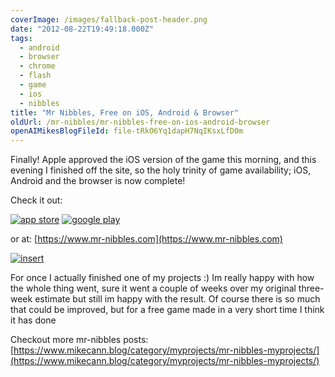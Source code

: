 ```yaml
---
coverImage: /images/fallback-post-header.png
date: "2012-08-22T19:49:18.000Z"
tags:
  - android
  - browser
  - chrome
  - flash
  - game
  - ios
  - nibbles
title: "Mr Nibbles, Free on iOS, Android & Browser"
oldUrl: /mr-nibbles/mr-nibbles-free-on-ios-android-browser
openAIMikesBlogFileId: file-tRkO6Yq1dapH7NqIKsxLfD0m
---
```


Finally! Apple approved the iOS version of the game this morning, and this evening I finished off the site, so the holy trinity of game availability; iOS, Android and the browser is now complete!

<!-- more -->

Check it out:

[![app store](https://www.mr-nibbles.com/AppStoreBadgeFree.png)](https://itunes.apple.com/gb/app/mr-nibbles/id552109003?mt=8)
[![google play](https://www.mr-nibbles.com/GooglePlayBadge.png)](https://play.google.com/store/apps/details?id=uk.co.mikecann.MrNibbles)

or at: [https://www.mr-nibbles.com](https://www.mr-nibbles.com)

[![](https://www.mikecann.blog/wp-content/uploads/2012/08/insert.jpg "insert")](https://www.mr-nibbles.com)

For once I actually finished one of my projects :) Im really happy with how the whole thing went, sure it went a couple of weeks over my original three-week estimate but still im happy with the result. Of course there is so much that could be improved, but for a free game made in a very short time I think it has done

Checkout more mr-nibbles posts: [https://www.mikecann.blog/category/myprojects/mr-nibbles-myprojects/](https://www.mikecann.blog/category/myprojects/mr-nibbles-myprojects/)
